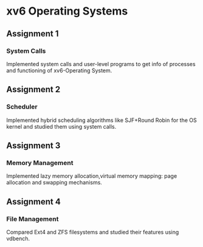 # xv6 Operating Systems

## Assignment 1
### System Calls 
Implemented system calls and user-level programs to get info of processes and functioning of xv6-Operating System.

## Assignment 2
### Scheduler
Implemented hybrid scheduling algorithms like SJF+Round Robin for the OS kernel and studied them using system calls.

## Assignment 3
### Memory Management 
Implemented lazy memory allocation,virtual memory mapping: page allocation and swapping mechanisms.

## Assignment 4
### File Management 
Compared Ext4 and ZFS filesystems and studied their features using vdbench.
